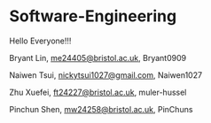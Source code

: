 # Software-Engineering

Hello Everyone!!!

Bryant Lin, me24405@bristol.ac.uk, Bryant0909

Naiwen Tsui, nickytsui1027@gmail.com, Naiwen1027

Zhu Xuefei, ft24227@bristol.ac.uk, muler-hussel

Pinchun Shen, mw24258@bristol.ac.uk, PinChuns